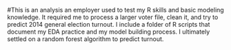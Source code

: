 #This is an analysis an employer used to test my R skills and basic modeling knowledge. It required me to process a larger voter file, clean it, and try to predict 2014 general election turnout. I include a folder of R scripts that document my EDA practice and my model building process. I ultimately settled on a random forest algorithm to predict turnout.
